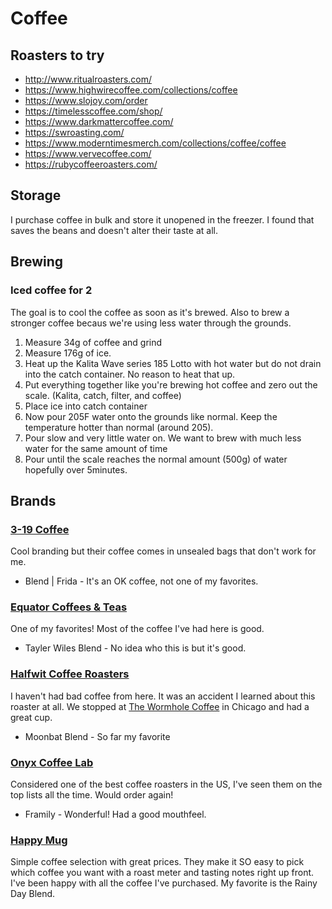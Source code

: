 # Coffee

## Roasters to try
* http://www.ritualroasters.com/
* https://www.highwirecoffee.com/collections/coffee
* https://www.slojoy.com/order
* https://timelesscoffee.com/shop/
* https://www.darkmattercoffee.com/
* https://swroasting.com/
* https://www.moderntimesmerch.com/collections/coffee/coffee
* https://www.vervecoffee.com/
* https://rubycoffeeroasters.com/

## Storage
I purchase coffee in bulk and store it unopened in the freezer. I found that saves the beans and doesn't
alter their taste at all.

## Brewing

### Iced coffee for 2

The goal is to cool the coffee as soon as it's brewed. Also to brew a stronger coffee becaus we're using less water through the grounds.

1. Measure 34g of coffee and grind
1. Measure 176g of ice.
1. Heat up the Kalita Wave series 185 Lotto with hot water but do not drain into the catch container. No reason to heat that up. 
1. Put everything together like you're brewing hot coffee and zero out the scale. (Kalita, catch, filter, and coffee)
1. Place ice into catch container
1. Now pour 205F water onto the grounds like normal. Keep the temperature hotter than normal (around 205).
1. Pour slow and very little water on. We want to brew with much less water for the same amount of time
1. Pour until the scale reaches the normal amount (500g) of water hopefully over 5minutes.

## Brands

### [3-19 Coffee](https://319coffee.com/)
Cool branding but their coffee comes in unsealed bags that don't work for me.

* Blend | Frida - It's an OK coffee, not one of my favorites.

### [Equator Coffees & Teas](https://www.equatorcoffees.com/)
One of my favorites! Most of the coffee I've had here is good.

* Tayler Wiles Blend - No idea who this is but it's good.

### [Halfwit Coffee Roasters](https://www.halfwitcoffee.com/)
I haven't had bad coffee from here. It was an accident I learned about this roaster at all. We
stopped at [The Wormhole Coffee](http://www.thewormhole.us/) in Chicago and had a great cup.

* Moonbat Blend - So far my favorite

### [Onyx Coffee Lab](https://onyxcoffeelab.com/)
Considered one of the best coffee roasters in the US, I've seen them on the top lists all
the time. Would order again!

* Framily - Wonderful! Had a good mouthfeel.

### [Happy Mug](https://happymugcoffee.com/)
Simple coffee selection with great prices. They make it SO easy to pick which coffee you want with a roast meter and tasting notes right up front. I've been happy with all the coffee I've purchased. My favorite is the Rainy Day Blend.
